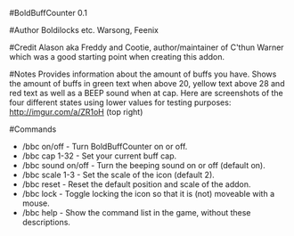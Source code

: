 #BoldBuffCounter 0.1

#Author
Boldilocks etc.
Warsong, Feenix

#Credit
Alason aka Freddy and Cootie, author/maintainer of C'thun Warner
which was a good starting point when creating this addon.

#Notes
Provides information about the amount of buffs you have.
Shows the amount of buffs in green text when above 20, yellow text above 28
and red text as well as a BEEP sound when at cap.
Here are screenshots of the four different states using lower values for 
testing purposes: http://imgur.com/a/ZR1oH (top right)


#Commands
* /bbc on/off - Turn BoldBuffCounter on or off.
* /bbc cap 1-32 - Set your current buff cap.
* /bbc sound on/off - Turn the beeping sound on or off (default on).
* /bbc scale 1-3 - Set the scale of the icon (default 2).
* /bbc reset - Reset the default position and scale of the addon.
* /bbc lock - Toggle locking the icon so that it is (not) moveable with a mouse.
* /bbc help - Show the command list in the game, without these descriptions.